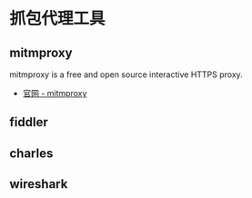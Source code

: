 # 抓包代理工具

## mitmproxy

mitmproxy is a free and open source interactive HTTPS proxy.

* [官网 - mitmproxy](https://www.mitmproxy.org/)


## fiddler


## charles


## wireshark


